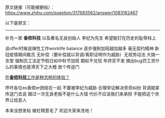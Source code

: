 原文链接（可能被删帖）：https://www.zhihu.com/question/317683562/answer/1083162467

以下是原文：

-----------------



补充一家 **香侬科技** 以及著名无良创始人 李纪为先生 希望能钉在历史的耻辱柱上

谈offer时候说弹性工作worklife balance 逐步强制加班越加越多 毫无契约精神 新冠疫情期间裁员 无补偿（要补偿就以背调/离职证明作为威胁）无视劳动法 大搞一言堂 强制员工法定节假日如中秋节加班 期权不兑现 年终奖不发 搞出bug罚工资什么的事情也是滑天下之大稽 放个传送门

[在**香侬科技**工作是种怎样的体验？](https://www.zhihu.com/question/298711672/answer/517122492)

呼吁各位ex香侬er团结在一起 不要被李纪为威胁 合理举证解决劳资纠纷 背调就拿传送门去说 跟过一次无良老板不是什么大错 代价不应该我们来承担 不能把这个世界让给恶人

本来没想发帖 被杠精惹毛了 欢迎大家来洗地！
